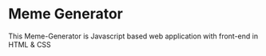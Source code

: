 <h1>Meme Generator</h1>

This Meme-Generator is Javascript based web application with front-end in HTML & CSS 
